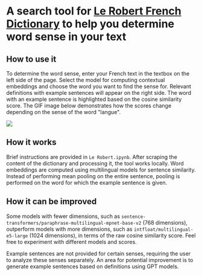 # A search tool for [Le Robert French Dictionary](https://dictionnaire.lerobert.com/) to help you determine word sense in your text

## How to use it

To determine the word sense, enter your French text in the textbox on the left side of the page. Select the model for computing contextual embeddings and choose the word you want to find the sense for. Relevant definitions with example sentences will appear on the right side. The word with an example sentence is highlighted based on the cosine similarity score. The GIF image below demonstrates how the scores change depending on the sense of the word "langue".

![](./images/le-robert-search.gif)

## How it works

Brief instructions are provided in `Le Robert.ipynb`. After scraping the content of the dictionary and processing it, the tool works locally. Word embeddings are computed using multilingual models for sentence similarity. Instead of performing mean pooling on the entire sentence, pooling is performed on the word for which the example sentence is given.

## How it can be improved

Some models with fewer dimensions, such as `sentence-transformers/paraphrase-multilingual-mpnet-base-v2` (768 dimensions), outperform models with more dimensions, such as `intfloat/multilingual-e5-large` (1024 dimensions), in terms of the raw cosine similarity score. Feel free to experiment with different models and scores.

Example sentences are not provided for certain senses, requiring the user to analyze these senses separately. An area for potential improvement is to generate example sentences based on definitions using GPT models.

